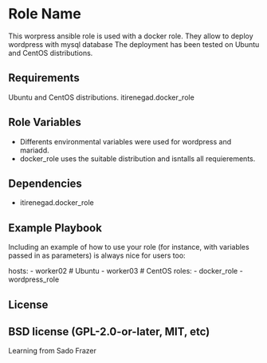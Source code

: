 Role Name
=========
This worpress ansible role is used with a docker role. They allow to deploy wordpress with mysql database The deployment has been tested on Ubuntu and CentOS distributions.

Requirements
------------
Ubuntu and CentOS distributions.
itirenegad.docker_role

Role Variables
--------------

- Differents environmental variables were used for wordpress and mariadd.
- docker_role uses the suitable distribution and isntalls all requierements. 

Dependencies
------------

- itirenegad.docker_role

Example Playbook
----------------

Including an example of how to use your role (for instance, with variables passed in as parameters) is always nice for users too:

  hosts:
    - worker02 # Ubuntu
    - worker03 # CentOS
  roles:
    - docker_role
    - wordpress_role

License
-------

BSD
license (GPL-2.0-or-later, MIT, etc)
------------------

Learning from Sado Frazer
